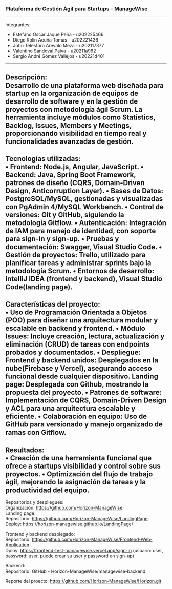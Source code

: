 <h3> Plataforma de Gestión Ágil para Startups – ManageWise </h3>  

---
Integrantes:  
- Estefano Oscar Jaque Peña - u202225466
- Diego Rolin Acuña Tomas - u202221436
- John Telesforo Arevalo Meza - u202117377
- Valentino Sandoval Paiva - u20211a962
- Sergio André Gómez Vallejos - u20221d401  
---
Descripción:  
Desarrollo de una plataforma web diseñada para startup en la organización de equipos de desarrollo de software y en la gestión de proyectos con metodología ágil Scrum. La herramienta incluye módulos como Statistics, Backlog, Issues, Members y Meetings, proporcionando visibilidad en tiempo real y funcionalidades avanzadas de gestión.
---
Tecnologías utilizadas:  
•	Frontend: Node.js, Angular, JavaScript.
•	Backend: Java, Spring Boot Framework, patrones de diseño (CQRS, Domain-Driven Design, Anticorruption Layer).
•	Bases de Datos: PostgreSQL/MySQL, gestionadas y visualizadas con PgAdmin 4/MySQL Workbench.
•	Control de versiones: Git y GitHub, siguiendo la metodología Gitflow.
•	Autenticación: Integración de IAM para manejo de identidad, con soporte para sign-in y sign-up.
•	Pruebas y documentación: Swagger, Visual Studio Code.
•	Gestión de proyectos: Trello, utilizado para planificar tareas y administrar sprints bajo la metodología Scrum.
•	Entornos de desarrollo: IntelliJ IDEA (frontend y backend), Visual Studio Code(landing page).
---
Características del proyecto:  
•	Uso de Programación Orientada a Objetos (POO) para diseñar una arquitectura modular y escalable en backend y frontend.
•	Módulo Issues: Incluye creación, lectura, actualización y eliminación (CRUD) de tareas con endpoints probados y documentados.
•	Despliegue:
    Frontend y backend unidos: Desplegados en la nube(Firebase y Vercel), asegurando acceso funcional desde cualquier dispositivo.
    Landing page: Desplegada con Github, mostrando la propuesta del proyecto.
•	Patrones de software: Implementación de CQRS, Domain-Driven Design y ACL para una arquitectura escalable y eficiente.
•	Colaboración en equipo: Uso de GitHub para versionado y manejo organizado de ramas con Gitflow.
---
Resultados:  
•	Creación de una herramienta funcional que ofrece a startups visibilidad y control sobre sus proyectos.
•	Optimización del flujo de trabajo ágil, mejorando la asignación de tareas y la productividad del equipo.
---
Repositorios y despliegues:  
Organización: https://github.com/Horizon-ManageWise   
Landing page:   
    Repositorio: https://github.com/Horizon-ManageWise/LandingPage  
    Deploy: https://horizon-managewise.github.io/LandingPage/   
  
Frontend y backend desplegado:   
    Repositorio: https://github.com/Horizon-ManageWise/Frontend-Web-Application   
    Dploy: https://frontend-test-managewise.vercel.app/sign-in (usuario: user, password: user, puede crear su user y password en sign-up)  

Backend:  
    Repositorio: GitHub - Horizon-ManageWise/managewise-backend   

Reporte del proecto: https://github.com/Horizon-ManageWise/Horizon.git  
